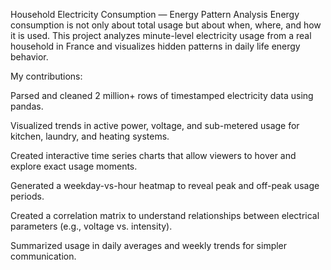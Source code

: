 Household Electricity Consumption — Energy Pattern Analysis
Energy consumption is not only about total usage but about when, where, and how it is used. This project analyzes minute-level electricity usage from a real household in France and visualizes hidden patterns in daily life energy behavior.

My contributions:

Parsed and cleaned 2 million+ rows of timestamped electricity data using pandas.

Visualized trends in active power, voltage, and sub-metered usage for kitchen, laundry, and heating systems.

Created interactive time series charts that allow viewers to hover and explore exact usage moments.

Generated a weekday-vs-hour heatmap to reveal peak and off-peak usage periods.

Created a correlation matrix to understand relationships between electrical parameters (e.g., voltage vs. intensity).

Summarized usage in daily averages and weekly trends for simpler communication.
